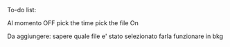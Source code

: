To-do list:

Al momento 
OFF
pick the time
pick the file 
On

Da aggiungere:
sapere quale file e' stato selezionato
farla funzionare in bkg
